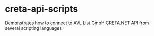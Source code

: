 # creta-api-scripts
Demonstrates how to connect to AVL List GmbH CRETA.NET API from several scripting languages

